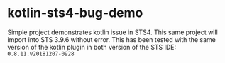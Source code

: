 # kotlin-sts4-bug-demo
Simple project demonstrates kotlin issue in STS4. This same project will import into STS 3.9.6 without error. This has been tested with the same version of the kotlin plugin in both version of the STS IDE: `0.8.11.v20181207-0928`
